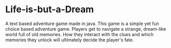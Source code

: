 # Life-is-but-a-Dream
A text based adventure game made in java.
This game is a simple yet fun choice based adventure game. Players get to navigate a strange, dream-like world full of old memories. How they interact with the clues and which memories they unlock will ultimately decide the player's fate.
